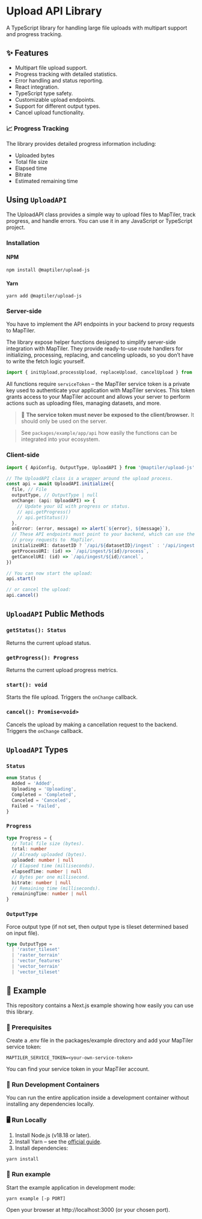 # Upload API Library
A TypeScript library for handling large file uploads with multipart support and progress tracking.

## ✨ Features
- Multipart file upload support.
- Progress tracking with detailed statistics.
- Error handling and status reporting.
- React integration.
- TypeScript type safety.
- Customizable upload endpoints.
- Support for different output types.
- Cancel upload functionality.

### 📈 Progress Tracking
The library provides detailed progress information including:
- Uploaded bytes
- Total file size
- Elapsed time
- Bitrate
- Estimated remaining time

## Using `UploadAPI`
The UploadAPI class provides a simple way to upload files to MapTiler, track progress, and handle errors.
You can use it in any JavaScript or TypeScript project.

### Installation
#### NPM
```shell
npm install @maptiler/upload-js
```
#### Yarn
```shell
yarn add @maptiler/upload-js
```

### Server-side
You have to implement the API endpoints in your backend to proxy requests to MapTiler.

The library expose helper functions designed to simplify server-side integration with MapTiler. They provide
ready-to-use route handlers for initializing, processing, replacing, and canceling uploads, so you don’t have to write
the fetch logic yourself.

```ts
import { initUpload,processUpload, replaceUpload, cancelUpload } from '@maptiler/upload-js'
```

All functions require `serviceToken` – the MapTiler service token is a private key used to authenticate your
application with MapTiler services. This token grants access to your MapTiler account and allows your server to
perform actions such as uploading files, managing datasets, and more.

> 🚨 **The service token must never be exposed to the client/browser.** It should only be used on the server.

> See `packages/example/app/api` how easily the functions can be integrated into your ecosystem.

### Client-side
```ts
import { ApiConfig, OutputType, UploadAPI } from '@maptiler/upload-js'

// The UploadAPI class is a wrapper around the upload process.
const api = await UploadAPI.initialize({
  file, // File
  outputType, // OutputType | null
  onChange: (api: UploadAPI) => {
    // Update your UI with progress or status.
    // api.getProgress()
    // api.getStatus())
  },
  onError: (error, message) => alert(`${error}, ${message}`),
  // These API endpoints must point to your backend, which can use the provided server-side helpers to
  // proxy requests to  MapTiler.
  initializeURI: datasetID ? `/api/${datasetID}/ingest` : '/api/ingest',
  getProcessURI: (id) => `/api/ingest/${id}/process`,
  getCancelURI: (id) => `/api/ingest/${id}/cancel`,
})

// You can now start the upload:
api.start()

// or cancel the upload:
api.cancel()
```

## `UploadAPI` Public Methods
### `getStatus(): Status`
Returns the current upload status.

### `getProgress(): Progress`
Returns the current upload progress metrics.

### `start(): void`
Starts the file upload. Triggers the `onChange` callback.

### `cancel(): Promise<void>`
Cancels the upload by making a cancellation request to the backend. Triggers the `onChange` callback.

## `UploadAPI` Types
### `Status`
```ts
enum Status {
  Added = 'Added',
  Uploading = 'Uploading',
  Completed = 'Completed',
  Canceled = 'Canceled',
  Failed = 'Failed',
}
```

### `Progress`
```ts
type Progress = {
  // Total file size (bytes).
  total: number
  // Already uploaded (bytes).
  uploaded: number | null
  // Elapsed time (milliseconds).
  elapsedTime: number | null
  // Bytes per one millisecond.
  bitrate: number | null
  // Remaining time (milliseconds).
  remainingTime: number | null
}
```

### `OutputType`
Force output type (if not set, then output type is tileset determined based on input file).
```ts
type OutputType =
  | 'raster_tileset'
  | 'raster_terrain'
  | 'vector_features'
  | 'vector_terrain'
  | 'vector_tileset'
```

## 🧪 Example
This repository contains a Next.js example showing how easily you can use this library.

### 🔑 Prerequisites
Create a .env file in the packages/example directory and add your MapTiler service token:
```
MAPTILER_SERVICE_TOKEN=<your-own-service-token>
```

You can find your service token in your MapTiler account.

### 🐳 Run Development Containers
You can run the entire application inside a development container without installing any dependencies locally.

### 🖥️ Run Locally
1. Install Node.js (v18.18 or later).
2. Install Yarn – see the [official guide](https://yarnpkg.com/getting-started/install).
3. Install dependencies:
```shell
yarn install
```

### 🚀 Run example
Start the example application in development mode:
```shell
yarn example [-p PORT]
```

Open your browser at http://localhost:3000 (or your chosen port).

